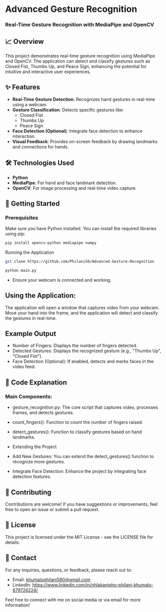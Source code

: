 # Advanced Gesture Recognition

### Real-Time Gesture Recognition with MediaPipe and OpenCV

## 📈 Overview

This project demonstrates real-time gesture recognition using MediaPipe and OpenCV. The application can detect and classify gestures such as Closed Fist, Thumbs Up, and Peace Sign, enhancing the potential for intuitive and interactive user experiences. 

## ✨ Features

- **Real-Time Gesture Detection**: Recognizes hand gestures in real-time using a webcam.
- **Gesture Classification**: Detects specific gestures like:
  - Closed Fist
  - Thumbs Up
  - Peace Sign
- **Face Detection (Optional)**: Integrate face detection to enhance interaction.
- **Visual Feedback**: Provides on-screen feedback by drawing landmarks and connections for hands.

## 🛠️ Technologies Used

- **Python**
- **MediaPipe**: For hand and face landmark detection.
- **OpenCV**: For image processing and real-time video capture.

## 🚀 Getting Started

### Prerequisites

Make sure you have Python installed. You can install the required libraries using pip:

```bash
pip install opencv-python mediapipe numpy
```
Running the Application

```bash
git clone https://github.com/Philani56/Advanced-Gesture-Recognition
```

```bash
python main.py
```
- Ensure your webcam is connected and working.

## Using the Application:

The application will open a window that captures video from your webcam. Move your hand into the frame, and the application will detect and classify the gestures in real-time.

## Example Output

- Number of Fingers: Displays the number of fingers detected.
- Detected Gestures: Displays the recognized gesture (e.g., "Thumbs Up", "Closed Fist").
- Face Detection (Optional): If enabled, detects and marks faces in the video feed.


## 📄 Code Explanation
### Main Components:

- gesture_recognition.py: The core script that captures video, processes frames, and detects gestures.
- count_fingers(): Function to count the number of fingers raised.
- detect_gestures(): Function to classify gestures based on hand landmarks.

- Extending the Project
- Add New Gestures: You can extend the detect_gestures() function to recognize more gestures.
- Integrate Face Detection: Enhance the project by integrating face detection features.

## 🤝 Contributing

Contributions are welcome! If you have suggestions or improvements, feel free to open an issue or submit a pull request.

## 📜 License

This project is licensed under the MIT License - see the LICENSE file for details.

## 📧 Contact

For any inquiries, questions, or feedback, please reach out to:

- Email: khumalophilani580@gmail.com
- LinkedIn: https://www.linkedin.com/in/nhlakanipho-philani-khumalo-679726224/

Feel free to connect with me on social media or via email for more information!














